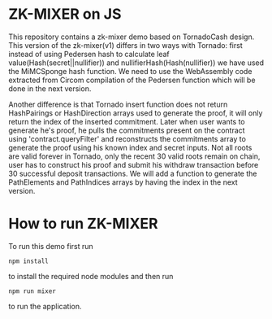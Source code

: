 # ZK-MIXER on JS
This repository contains a zk-mixer demo based on TornadoCash design. This version of the zk-mixer(v1) differs in two ways with Tornado: first instead of using Pedersen hash to calculate leaf value(Hash(secret||nullifier)) and nullifierHash(Hash(nullifier)) we have used the MiMCSponge hash function. We need to use the WebAssembly code extracted from Circom compilation of the Pedersen function which will be done in the next version.

Another difference is that Tornado insert function does not return HashPairings or HashDirection arrays used to generate the proof, it will only return the index of the inserted commitment. Later when user wants to generate he's proof, he pulls the commitments present on the contract using 'contract.queryFilter' and reconstructs the commitments array to generate the proof using his known index and secret inputs. Not all roots are valid forever in Tornado, only the recent 30 valid roots remain on chain, user has to construct his proof and submit his withdraw transaction before 30 successful deposit transactions. We will add a function to generate the PathElements and PathIndices arrays by having the index in the next version. 

# How to run ZK-MIXER
To run this demo first run 
```code 
npm install
``` 
to install the required node modules and then run 
```code
npm run mixer
``` 
to run the application.
